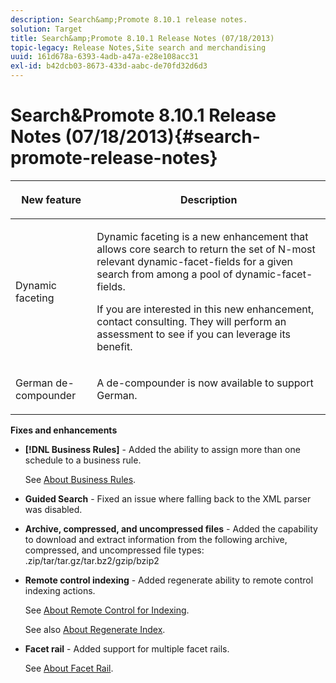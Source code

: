 ```yaml
---
description: Search&amp;Promote 8.10.1 release notes.
solution: Target
title: Search&amp;Promote 8.10.1 Release Notes (07/18/2013)
topic-legacy: Release Notes,Site search and merchandising
uuid: 161d678a-6393-4adb-a47a-e28e108acc31
exl-id: b42dcb03-8673-433d-aabc-de70fd32d6d3
---
```

# Search&amp;Promote 8.10.1 Release Notes (07/18/2013){#search-promote-release-notes}

<table> 
 <thead> 
  <tr> 
   <th colname="col1" class="entry"> <p>New feature </p> </th> 
   <th colname="col2" class="entry"> <p>Description </p> </th> 
  </tr> 
 </thead>
 <tbody> 
  <tr> 
   <td colname="col1"> <p>Dynamic faceting </p> </td> 
   <td colname="col2"> <p> Dynamic faceting is a new enhancement that allows core search to return the set of N-most relevant dynamic-facet-fields for a given search from among a pool of dynamic-facet-fields. </p> <p> If you are interested in this new enhancement, contact consulting. They will perform an assessment to see if you can leverage its benefit. </p> </td> 
  </tr> 
  <tr> 
   <td colname="col1"> <p>German de-compounder </p> </td> 
   <td colname="col2"> <p> A de-compounder is now available to support German. </p> </td> 
  </tr> 
 </tbody> 
</table>

**Fixes and enhancements**

* **[!DNL Business Rules]** - Added the ability to assign more than one schedule to a business rule.

  See [About Business Rules](../c-about-rules-menu/c-about-business-rules.md#concept_2A93D76216754D3D8412CDEA00BD26BD). 

* **Guided Search** - Fixed an issue where falling back to the XML parser was disabled. 
* **Archive, compressed, and uncompressed files** - Added the capability to download and extract information from the following archive, compressed, and uncompressed file types: .zip/tar/tar.gz/tar.bz2/gzip/bzip2 
* **Remote control indexing** - Added regenerate ability to remote control indexing actions.

  See [About Remote Control for Indexing](../c-about-index-menu/c-about-remote-control-for-indexing.md#concept_C79B322190E84106A434E5C6D4A4118F).

  See also [About Regenerate Index](../c-about-index-menu/c-about-regenerate-index.md#concept_6CBE6B8D18EF47D293091CBA542245FA). 

* **Facet rail** - Added support for multiple facet rails.

  See [About Facet Rail](../c-about-design-menu/c-about-facet-rails.md#concept_1FDC8BCDFFC84A0889DA670F63D5F6DB).
